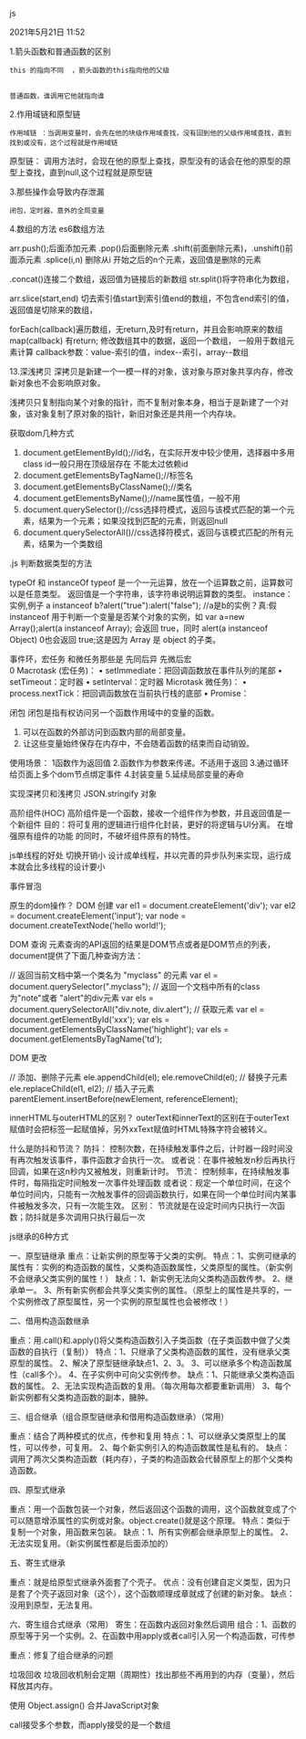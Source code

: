 js


2021年5月21日
11:52


1.箭头函数和普通函数的区别	


	this 的指向不同  ，箭头函数的this指向他的父级


	普通函数，谁调用它他就指向谁


2.作用域链和原型链


	作用域链 ：当调用变量时，会先在他的块级作用域查找，没有回到他的父级作用域查找，直到找到或没有，这个过程就是作用域链


原型链： 调用方法时，会现在他的原型上查找，原型没有的话会在他的原型的原型上查找，直到null,这个过程就是原型链


3.那些操作会导致内存泄漏


	闭包，定时器，意外的全局变量


4.数组的方法  es6数组方法


 arr.push();后面添加元素     .pop()后面删除元素
.shift(前面删除元素)，.unshift()前面添元素
.splice(i,n) 删除从i 开始之后的n个元素，返回值是删除的元素


.concat()连接二个数组，返回值为链接后的新数组
str.split()将字符串化为数组，


arr.slice(start,end) 切去索引值start到索引值end的数组，不包含end索引的值，返回值是切除来的数组，


forEach(callback)遍历数组，无return,及时有return，并且会影响原来的数组
map(callback) 有return; 修改数组其中的数据，返回一个数组， 一般用于数组元素计算
callback参数：value-索引的值，index--索引，array--数组


13.深浅拷贝
深拷贝是新建一个一模一样的对象，该对象与原对象共享内存，修改新对象也不会影响原对象。


浅拷贝只复制指向某个对象的指针，而不复制对象本身，相当于是新建了一个对象，该对象复制了原对象的指针，新旧对象还是共用一个内存块。




获取dom几种方式
1. document.getElementById();//id名，在实际开发中较少使用，选择器中多用class  id一般只用在顶级层存在 不能太过依赖id
2. document.getElementsByTagName();//标签名
3. document.getElementsByClassName();//类名
4. document.getElementsByName();//name属性值，一般不用
5. document.querySelector();//css选择符模式，返回与该模式匹配的第一个元素，结果为一个元素；如果没找到匹配的元素，则返回null
6. document.querySelectorAll()//css选择符模式，返回与该模式匹配的所有元素，结果为一个类数组






.js 判断数据类型的方法


typeOf 和 instanceOf 
typeof 是一个一元运算，放在一个运算数之前，运算数可以是任意类型。
返回值是一个字符串，该字符串说明运算数的类型。
instance：实例,例子
a instanceof b?alert("true"):alert("false"); //a是b的实例？真:假
instanceof 用于判断一个变量是否某个对象的实例，如 var a=new Array();alert(a instanceof Array); 会返回 true，同时 alert(a instanceof Object) 0也会返回 true;这是因为 Array 是 object 的子类。 






事件环，宏任务 和微任务那些是 
先同后异  先微后宏   
0
Macrotask (宏任务)：
	• setImmediate：把回调函数放在事件队列的尾部
	• setTimeout：定时器
	• setInterval：定时器
Microtask 微任务)：
	• process.nextTick：把回调函数放在当前执行栈的底部
	• Promise：






闭包
闭包是指有权访问另一个函数作用域中的变量的函数。
1. 可以在函数的外部访问到函数内部的局部变量。 
2. 让这些变量始终保存在内存中，不会随着函数的结束而自动销毁。


使用场景：
1函数作为返回值	2.函数作为参数来传递。不适用于返回	3.通过循环给页面上多个dom节点绑定事件	4.封装变量	5.延续局部变量的寿命




实现深拷贝和浅拷贝
JSON.stringify 对象




高阶组件(HOC)
高阶组件是一个函数，接收一个组件作为参数，并且返回值是一个新组件
目的：将可复用的逻辑进行组件化封装，更好的将逻辑与UI分离。
	在增强原有组件的功能 的同时，不破坏组件原有的特性。
	
	
js单线程的好处
切换开销小
设计成单线程，并以完善的异步队列来实现，运行成本就会比多线程的设计要小






事件冒泡








原生的dom操作？
DOM 创建
var el1 = document.createElement('div');
var el2 = document.createElement('input');
var node = document.createTextNode('hello world!');


DOM 查询
元素查询的API返回的结果是DOM节点或者是DOM节点的列表，document提供了下面几种查询方法：


// 返回当前文档中第一个类名为 "myclass" 的元素
var el = document.querySelector(".myclass");
// 返回一个文档中所有的class为"note"或者 "alert"的div元素
var els = document.querySelectorAll("div.note, div.alert");
// 获取元素
var el = document.getElementById('xxx');
var els = document.getElementsByClassName('highlight');
var els = document.getElementsByTagName('td');




DOM 更改


// 添加、删除子元素
ele.appendChild(el);
ele.removeChild(el);
// 替换子元素
ele.replaceChild(el1, el2);
// 插入子元素
parentElement.insertBefore(newElement, referenceElement);


innerHTML与outerHTML的区别？
outerText和innerText的区别在于outerText赋值时会把标签一起赋值掉，另外xxText赋值时HTML特殊字符会被转义。




什么是防抖和节流？
防抖：
	控制次数，在持续触发事件之后，计时器一段时间没有再次触发该事件，事件函数才会执行一次。
	或者说：在事件被触发n秒后再执行回调，如果在这n秒内又被触发，则重新计时。
节流：
	控制频率，在持续触发事件时，每隔指定时间触发一次事件处理函数
	或者说：规定一个单位时间，在这个单位时间内，只能有一次触发事件的回调函数执行，如果在同一个单位时间内某事件被触发多次，只有一次能生效。
区别：
	节流就是在设定时间内只执行一次函数；防抖就是多次调用只执行最后一次






js继承的6种方式


一、原型链继承
重点：让新实例的原型等于父类的实例。
特点：1、实例可继承的属性有：实例的构造函数的属性，父类构造函数属性，父类原型的属性。（新实例不会继承父类实例的属性！）
缺点：1、新实例无法向父类构造函数传参。
2、继承单一。
3、所有新实例都会共享父类实例的属性。（原型上的属性是共享的，一个实例修改了原型属性，另一个实例的原型属性也会被修改！）


二、借用构造函数继承


重点：用.call()和.apply()将父类构造函数引入子类函数（在子类函数中做了父类函数的自执行（复制））
特点：1、只继承了父类构造函数的属性，没有继承父类原型的属性。
2、解决了原型链继承缺点1、2、3。
3、可以继承多个构造函数属性（call多个）。
4、在子实例中可向父实例传参。
缺点：1、只能继承父类构造函数的属性。
2、无法实现构造函数的复用。（每次用每次都要重新调用）
3、每个新实例都有父类构造函数的副本，臃肿。


三、组合继承（组合原型链继承和借用构造函数继承）（常用）


重点：结合了两种模式的优点，传参和复用
特点：1、可以继承父类原型上的属性，可以传参，可复用。
2、每个新实例引入的构造函数属性是私有的。
缺点：调用了两次父类构造函数（耗内存），子类的构造函数会代替原型上的那个父类构造函数。


四、原型式继承


重点：用一个函数包装一个对象，然后返回这个函数的调用，这个函数就变成了个可以随意增添属性的实例或对象。object.create()就是这个原理。
特点：类似于复制一个对象，用函数来包装。
缺点：1、所有实例都会继承原型上的属性。
2、无法实现复用。（新实例属性都是后面添加的）


五、寄生式继承


重点：就是给原型式继承外面套了个壳子。
优点：没有创建自定义类型，因为只是套了个壳子返回对象（这个），这个函数顺理成章就成了创建的新对象。
缺点：没用到原型，无法复用。


六、寄生组合式继承（常用）
寄生：在函数内返回对象然后调用
组合：1、函数的原型等于另一个实例。2、在函数中用apply或者call引入另一个构造函数，可传参


重点：修复了组合继承的问题






垃圾回收
垃圾回收机制会定期（周期性）找出那些不再用到的内存（变量），然后释放其内存。






使用 Object.assign() 合并JavaScript对象




call接受多个参数，而apply接受的是一个数组